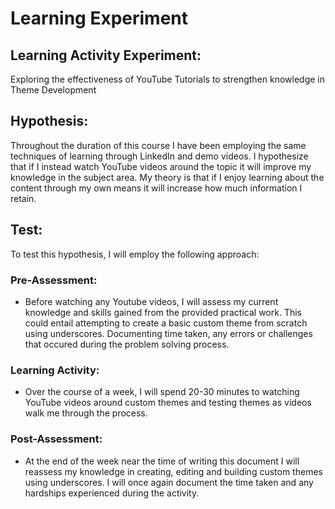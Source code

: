 # Learning Experiment

## Learning Activity Experiment: 
Exploring the effectiveness of YouTube Tutorials to strengthen knowledge in Theme Development 

## Hypothesis:

Throughout the duration of this course I have been employing the same techniques of learning through LinkedIn and demo videos. I hypothesize that if I instead watch YouTube videos around the topic it will improve my knowledge in the subject area. My theory is that if I enjoy learning about the content through my own means it will increase how much information I retain.  

## Test: 

To test this hypothesis, I will employ the following approach:


### Pre-Assessment:
- Before watching any Youtube videos, I will assess my current knowledge and skills gained from the provided practical work. This could entail attempting to create a basic custom theme from scratch using underscores. Documenting time taken, any errors or challenges that occured during the problem solving process.

### Learning Activity: 
- Over the course of a week, I will spend 20-30 minutes to watching YouTube videos around custom themes and testing themes as videos walk me through the process.

### Post-Assessment:
- At the end of the week near the time of writing this document I will reassess my knowledge in creating, editing and building custom themes using underscores. I will once again document the time taken and any hardships experienced during the activity. 
